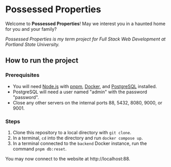 # Possessed Properties
Welcome to **Possessed Properties**! May we interest you in a haunted home for you and your family?

*Possessed Properties is my term project for Full Stack Web Development at Portland State University.*

## How to run the project
### Prerequisites
* You will need [Node.js](https://nodejs.org/) with [pnpm](https://pnpm.io/), [Docker](https://www.docker.com/), and [PostgreSQL](https://www.postgresql.org/) installed.
* PostgreSQL will need a user named "admin" with the password "password".
* Close any other servers on the internal ports 88, 5432, 8080, 9000, or 9001.

### Steps
1. Clone this repository to a local directory with `git clone`.
2. In a terminal, `cd` into the directory and run `docker compose up`.
3. In a terminal connected to the `backend` Docker instance, run the command `pnpm db:reset`.

You may now connect to the website at http://localhost:88.
